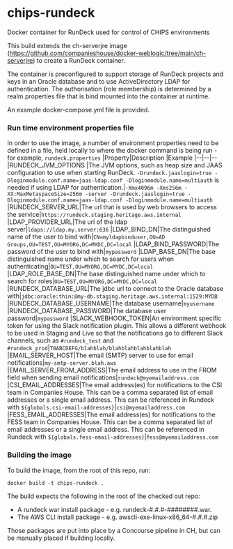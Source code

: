 # chips-rundeck
Docker container for RunDeck used for control of CHIPS environments

This build extends the ch-serverjre image (https://github.com/companieshouse/docker-weblogic/tree/main/ch-serverjre) to create a RunDeck container.  

The container is preconfigured to support storage of RunDeck projects and keys in an Oracle database and to use ActiveDirectory LDAP for authentication.  The authorisation (role membership) is determined by a realm.properties file that is bind mounted into the container at runtime.

An example docker-compose.yml file is provided.

### Run time environment properties file
In order to use the image, a number of environment properties need to be defined in a file, held locally to where the docker command is being run - for example, `rundeck.properties` 
|Property|Description  |Example
|--|--|--
|RUNDECK_JVM_OPTIONS |The JVM options, such as heap size and JAAS configuration to use when starting RunDeck.  ``-Drundeck.jaaslogin=true -Dloginmodule.conf.name=jaas-ldap.conf -Dloginmodule.name=multiauth`` is needed if using LDAP for authentication.|``-Xmx4096m -Xms256m -XX:MaxMetaspaceSize=256m -server -Drundeck.jaaslogin=true -Dloginmodule.conf.name=jaas-ldap.conf -Dloginmodule.name=multiauth``
|RUNDECK_SERVER_URL|The url that is used by web browsers to access the service|``https://rundeck.staging.heritage.aws.internal``
|LDAP_PROVIDER_URL|The url of the ldap server|``ldaps://ldap.my.server:636``
|LDAP_BIND_DN|The distinguished name of the user to bind with|``CN=myldapbinduser,OU=AD Groups,OU=TEST,OU=MYORG,DC=MYDC,DC=local``
|LDAP_BIND_PASSWORD|The password of the user to bind with|``mypassword``
|LDAP_BASE_DN|The base distinguished name under which to search for users when authenticating|``OU=TEST,OU=MYORG,DC=MYDC,DC=local``
|LDAP_ROLE_BASE_DN|The base distinguished name under which to search for roles|``OU=TEST,OU=MYORG,DC=MYDC,DC=local``
|RUNDECK_DATABASE_URL|The jdbc url to connect to the Oracle database with|``jdbc:oracle:thin:@my-db.staging.heritage.aws.internal:1529:MYDB``
|RUNDECK_DATABASE_USERNAME|The database username|``myusername``
|RUNDECK_DATABASE_PASSWORD|The database user password|``mypassword``
|SLACK_WEBHOOK_TOKEN|An environment specific token for using the Slack notification plugin.  This allows a different webhook to be used in Staging and Live so that the notifications go to different Slack channels, such as ``#rundeck_test`` and ``#rundeck_prod``|``T0ABCDEFG/blahblah/blahblahblahblahblah``
|EMAIL_SERVER_HOST|The email (SMTP) server to use for email notifications|``my-smtp-server.blah.aws``
|EMAIL_SERVER_FROM_ADDRESS|The email address to use in the FROM field when sending email notifications|``rundeck@myemailaddress.com``
|CSI_EMAIL_ADDRESSES|The email address(es) for notifications to the CSI team in Companies House.  This can be a comma separated list of email addresses or a single email address.  This can be referenced in Rundeck with ``${globals.csi-email-addresses}``|``csi@myemailaddress.com``
|FESS_EMAIL_ADDRESSES|The email address(es) for notifications to the FESS team in Companies House. This can be a comma separated list of email addresses or a single email address.  This can be referenced in Rundeck with ``${globals.fess-email-addresses}``|``fess@myemailaddress.com``


### Building the image
To build the image, from the root of this repo, run:

    docker build -t chips-rundeck .

The build expects the following in the root of the checked out repo:
- A rundeck war install package - e.g. rundeck-#.#.#-########.war.
- The AWS CLI install package - e.g. awscli-exe-linux-x86_64-#.#.#.zip

Those packages are put into place by a Concourse pipeline in CH, but can be manually placed if building locally.  
